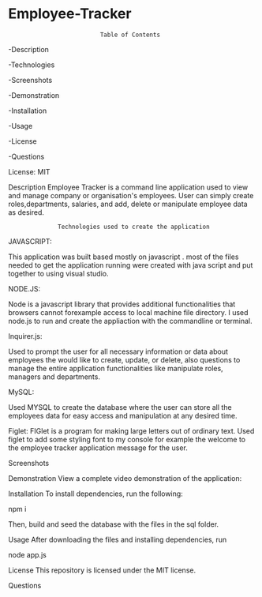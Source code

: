 # Employee-Tracker

                              Table of Contents

-Description

-Technologies

-Screenshots

-Demonstration

-Installation

-Usage

-License

-Questions



License: MIT

Description
Employee Tracker is a command line application used to view and manage company or organisation's employees.
User can simply create roles,departments, salaries, and add, delete or manipulate employee data as desired.

                  Technologies used to create the application
JAVASCRIPT:

 This application was built based mostly on javascript . most of the files needed to get the application running were created with java script and put together to using visual studio.

NODE.JS:

 Node is a javascript library that provides additional functionalities that browsers cannot forexample access to local machine file directory. I used node.js to run and create the appliaction with the commandline or terminal.

 Inquirer.js:

Used to prompt the user for all necessary information or data about employees the would like to create, update, or delete, also questions to manage the entire application functionalities like manipulate roles, managers and departments.

MySQL:

Used MYSQL to create the database where the user can store all the employees data for easy access and manipulation at 
any desired time.

Figlet:
FIGlet is a program for making large letters out of ordinary text.
Used figlet to add some styling font to my console for example the welcome to the employee tracker application message for the user.



Screenshots


Demonstration
View a complete video demonstration of the application:


Installation
To install dependencies, run the following:

npm i

Then, build and seed the database with the files in the sql folder.



Usage
After downloading the files and installing dependencies, run

node app.js

License
This repository is licensed under the MIT license.

Questions